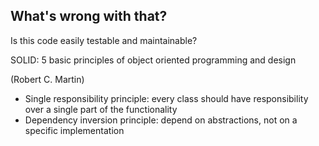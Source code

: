 ##  What's wrong with that?

Is this code easily testable and maintainable?

SOLID: 5 basic principles of object oriented programming and design

(Robert C. Martin)

* Single responsibility principle: every class should have responsibility 
  over a single part of the functionality
* Dependency inversion principle: depend on abstractions, not on a specific
  implementation
